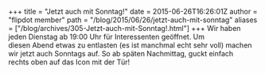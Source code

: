 +++
title = "Jetzt auch mit Sonntag!"
date = 2015-06-26T16:26:01Z
author = "flipdot member"
path = "/blog/2015/06/26/jetzt-auch-mit-sonntag"
aliases = ["/blog/archives/305-Jetzt-auch-mit-Sonntag!.html"]
+++
Wir haben jeden Dienstag ab 19:00 Uhr für Interessenten geöffnet. Um  
diesen Abend etwas zu entlasten (es ist manchmal echt sehr voll)
machen  
wir jetzt auch Sonntags auf. So ab späten Nachmittag, guckt einfach  
rechts oben auf das Icon mit der Tür!
